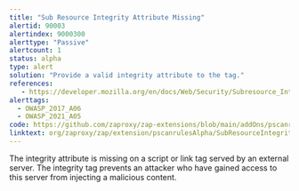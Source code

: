 ```yaml
---
title: "Sub Resource Integrity Attribute Missing"
alertid: 90003
alertindex: 9000300
alerttype: "Passive"
alertcount: 1
status: alpha
type: alert
solution: "Provide a valid integrity attribute to the tag."
references:
   - https://developer.mozilla.org/en/docs/Web/Security/Subresource_Integrity
alerttags: 
  - OWASP_2017_A06
  - OWASP_2021_A05
code: https://github.com/zaproxy/zap-extensions/blob/main/addOns/pscanrulesAlpha/src/main/java/org/zaproxy/zap/extension/pscanrulesAlpha/SubResourceIntegrityAttributeScanRule.java
linktext: org/zaproxy/zap/extension/pscanrulesAlpha/SubResourceIntegrityAttributeScanRule.java
---
```

The integrity attribute is missing on a script or link tag served by an external server. The integrity tag prevents an attacker who have gained access to this server from injecting a malicious content. 
